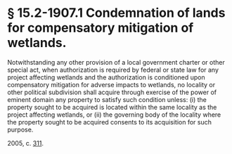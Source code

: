 # § 15.2-1907.1 Condemnation of lands for compensatory mitigation of wetlands.

<p>Notwithstanding any other provision of a local government charter or other special act, when authorization is required by federal or state law for any project affecting wetlands and the authorization is conditioned upon compensatory mitigation for adverse impacts to wetlands, no locality or other political subdivision shall acquire through exercise of the power of eminent domain any property to satisfy such condition unless: (i) the property sought to be acquired is located within the same locality as the project affecting wetlands, or (ii) the governing body of the locality where the property sought to be acquired consents to its acquisition for such purpose.</p><p>2005, c. <a href='http://lis.virginia.gov/cgi-bin/legp604.exe?051+ful+CHAP0311'>311</a>.</p>